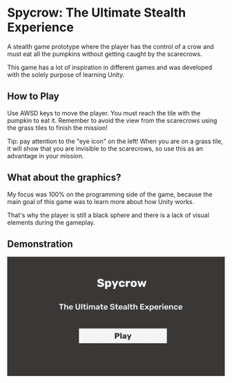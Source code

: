 # Spycrow: The Ultimate Stealth Experience

A stealth game prototype where the player has the control of a crow and must eat all the pumpkins without getting caught by the scarecrows.

This game has a lot of inspiration in different games and was developed with the solely purpose of learning Unity.

## How to Play

Use AWSD keys to move the player. You must reach the tile with the pumpkin to eat it. Remember to avoid the view from the scarecrows using the grass tiles to finish the mission!

Tip: pay attention to the "eye icon" on the left! When you are on a grass tile, it will show that you are invisible to the scarecrows, so use this as an advantage in your mission.

## What about the graphics?

My focus was 100% on the programming side of the game, because the main goal of this game was to learn more about how Unity works.

That's why the player is still a black sphere and there is a lack of visual elements during the gameplay.

## Demonstration

![Spycrow - Animated Gif Demo](Demo/SpycrowDemo.gif)

